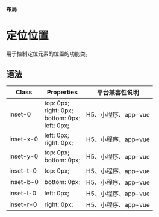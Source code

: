 #### <span class="text-lg text-gray-500 font-normal">布局</span>

<div class="w-screen"></div>

# 定位位置
用于控制定位元素的位置的功能类。

<CssPrefix />

## 语法
| Class | Properties | 平台兼容性说明
| --- | --- | ---
| <a-link status="success">inset-0</a-link> | <a-link>top: 0px;</a-link><br/><a-link>right: 0px;</a-link><br/><a-link>bottom: 0px;</a-link><br/><a-link>left: 0px;</a-link><br/> | H5、小程序、app-vue
| <a-link status="success">inset-x-0</a-link> | <a-link>left: 0px;</a-link><br/><a-link>right: 0px;</a-link><br/> | H5、小程序、app-vue
| <a-link status="success">inset-y-0</a-link> | <a-link>top: 0px;</a-link><br/><a-link>bottom: 0px;</a-link><br/> | H5、小程序、app-vue
| <a-link status="success">inset-t-0</a-link> | <a-link>top: 0px;</a-link><br/> | H5、小程序、app-vue
| <a-link status="success">inset-b-0</a-link> | <a-link>bottom: 0px;</a-link><br/> | H5、小程序、app-vue
| <a-link status="success">inset-l-0</a-link> | <a-link>left: 0px;</a-link><br/> | H5、小程序、app-vue
| <a-link status="success">inset-r-0</a-link> | <a-link>right: 0px;</a-link><br/> | H5、小程序、app-vue